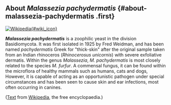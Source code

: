 About *Malassezia pachydermatis* {#about-malassezia-pachydermatis .first}
--------------------------------

[![Wikipedia](/img/wikipedia_logo_v2_en.png){#wiki_icon}](http://en.wikipedia.org/wiki/Malassezia_pachydermatis)

***Malassezia pachydermatis*** is a zoophilic yeast in the division
Basidiomycota. It was first isolated in 1925 by Fred Weidman, and has
been named *pachydermatis* Greek for \"thick-skin\" after the original
sample taken from an Indian rhinoceros (*Rhinocerosus unicornis*) with
severe exfoliative dermatis. Within the genus *Malassezia*,
*M. pachydermatis* is most closely related to the species *M. furfur*. A
commensal fungus, it can be found within the microflora of healthy
mammals such as humans, cats and dogs, However, it is capable of acting
as an opportunistic pathogen under special circumstances and has been
seen to cause skin and ear infections, most often occurring in canines.

([Text](http://en.wikipedia.org/wiki/Malassezia_pachydermatis) from
[Wikipedia](http://en.wikipedia.org/), the free encyclopaedia.)
